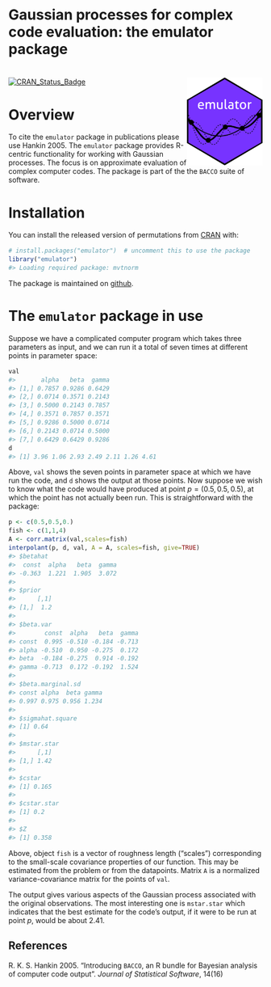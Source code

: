 Gaussian processes for complex code evaluation: the emulator package
================

<!-- README.md is generated from README.Rmd. Please edit that file -->

# <img src="man/figures/emulator.png" width = "150" align="right" />

<!-- badges: start -->

[![CRAN_Status_Badge](https://www.r-pkg.org/badges/version/emulator)](https://cran.r-project.org/package=emulator)
<!-- badges: end -->

# Overview

To cite the `emulator` package in publications please use Hankin 2005.
The `emulator` package provides R-centric functionality for working with
Gaussian processes. The focus is on approximate evaluation of complex
computer codes. The package is part of the the `BACCO` suite of
software.

# Installation

You can install the released version of permutations from
[CRAN](https://CRAN.R-project.org) with:

``` r
# install.packages("emulator")  # uncomment this to use the package
library("emulator")
#> Loading required package: mvtnorm
```

The package is maintained on
[github](https://github.com/RobinHankin/emulator).

# The `emulator` package in use

Suppose we have a complicated computer program which takes three
parameters as input, and we can run it a total of seven times at
different points in parameter space:

``` r
val
#>       alpha   beta  gamma
#> [1,] 0.7857 0.9286 0.6429
#> [2,] 0.0714 0.3571 0.2143
#> [3,] 0.5000 0.2143 0.7857
#> [4,] 0.3571 0.7857 0.3571
#> [5,] 0.9286 0.5000 0.0714
#> [6,] 0.2143 0.0714 0.5000
#> [7,] 0.6429 0.6429 0.9286
d
#> [1] 3.96 1.06 2.93 2.49 2.11 1.26 4.61
```

Above, `val` shows the seven points in parameter space at which we have
run the code, and `d` shows the output at those points. Now suppose we
wish to know what the code would have produced at point
$p=(0.5, 0.5, 0.5)$, at which the point has not actually been run. This
is straightforward with the package:

``` r
p <- c(0.5,0.5,0.)
fish <- c(1,1,4)
A <- corr.matrix(val,scales=fish)
interpolant(p, d, val, A = A, scales=fish, give=TRUE)
#> $betahat
#>  const  alpha   beta  gamma 
#> -0.363  1.221  1.905  3.072 
#> 
#> $prior
#>      [,1]
#> [1,]  1.2
#> 
#> $beta.var
#>        const  alpha   beta  gamma
#> const  0.995 -0.510 -0.184 -0.713
#> alpha -0.510  0.950 -0.275  0.172
#> beta  -0.184 -0.275  0.914 -0.192
#> gamma -0.713  0.172 -0.192  1.524
#> 
#> $beta.marginal.sd
#> const alpha  beta gamma 
#> 0.997 0.975 0.956 1.234 
#> 
#> $sigmahat.square
#> [1] 0.64
#> 
#> $mstar.star
#>      [,1]
#> [1,] 1.42
#> 
#> $cstar
#> [1] 0.165
#> 
#> $cstar.star
#> [1] 0.2
#> 
#> $Z
#> [1] 0.358
```

Above, object `fish` is a vector of roughness length (“scales”)
corresponding to the small-scale covariance properties of our function.
This may be estimated from the problem or from the datapoints. Matrix
`A` is a normalized variance-covariance matrix for the points of `val`.

The output gives various aspects of the Gaussian process associated with
the original observations. The most interesting one is `mstar.star`
which indicates that the best estimate for the code’s output, if it were
to be run at point $p$, would be about 2.41.

## References

R. K. S. Hankin 2005. “Introducing `BACCO`, an R bundle for Bayesian
analysis of computer code output”. *Journal of Statistical Software*,
14(16)
